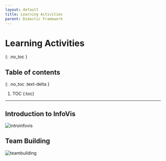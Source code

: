 ```yaml
---
layout: default
title: Learning Activities
parent: Didactic Framework
---
```


# Learning Activities
{: .no_toc }

## Table of contents
{: .no_toc .text-delta }

1. TOC
{:toc}

---

## Introduction to InfoVis

![introinfovis](../../../assets/images/Construction-Kit-Templates_1-Introduction-to-InfoVis.jpg 'Introduction to InfoVis activity')

## Team Building

![teambuilding](../../../assets/images/Construction-Kit-Templates_2-Team-Building.jpg 'Introduction to InfoVis activity')
